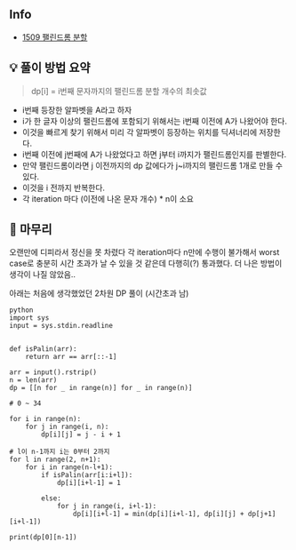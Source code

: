 ## Info
- [1509 팰린드롬 분할](https://www.acmicpc.net/problem/1509)

## 💡 풀이 방법 요약
> dp[i] = i번째 문자까지의 팰린드롬 분할 개수의 최솟값

- i번째 등장한 알파벳을 A라고 하자
- i가 한 글자 이상의 팰린드롬에 포함되기 위해서는 i번째 이전에 A가 나왔어야 한다.
- 이것을 빠르게 찾기 위해서 미리 각 알파벳이 등장하는 위치를 딕셔너리에 저장한다.
- i번째 이전에 j번째에 A가 나왔었다고 하면 j부터 i까지가 팰린드롬인지를 판별한다.
- 만약 팰린드롬이라면 j 이전까지의 dp 값에다가 j~i까지의 팰린드롬 1개로 만들 수 있다.
- 이것을 i 전까지 반복한다.
- 각 iteration 마다 (이전에 나온 문자 개수) * n이 소요

## 🙂 마무리
오랜만에 디피라서 정신을 못 차렸다
각 iteration마다 n만에 수행이 불가해서 worst case로 충분히 시간 초과가 날 수 있을 것 같은데 다행히(?) 통과했다.
더 나은 방법이 생각이 나질 않았음..

아래는 처음에 생각했었던 2차원 DP 풀이 (시간초과 남)
```
python
import sys
input = sys.stdin.readline


def isPalin(arr):
    return arr == arr[::-1]

arr = input().rstrip()
n = len(arr)
dp = [[n for _ in range(n)] for _ in range(n)]

# 0 ~ 34

for i in range(n):
    for j in range(i, n):
        dp[i][j] = j - i + 1

# l이 n-1까지 i는 0부터 2까지
for l in range(2, n+1):
    for i in range(n-l+1):
        if isPalin(arr[i:i+l]):
            dp[i][i+l-1] = 1

        else:
            for j in range(i, i+l-1):
                dp[i][i+l-1] = min(dp[i][i+l-1], dp[i][j] + dp[j+1][i+l-1])

print(dp[0][n-1])
```